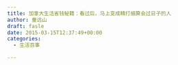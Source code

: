 ```yaml
---
title: 加拿大生活省钱秘籍：看过后，马上变成精打细算会过日子的人
author: 童远山
draft: fasle
date: 2015-03-15T12:37:49+00:00
categories:
  - 生活百事

---
```

<img decoding="async" src="http://52sask.qiniudn.com/uploads/article/20150204/bfb9e2393f6f232f62ec19232c937471.jpeg" alt="" />